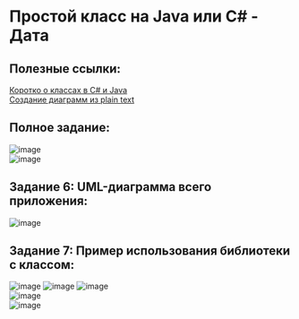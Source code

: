 # Простой класс на Java или C# - Дата
## Полезные ссылки:
[Коротко о классах в C# и Java](https://github.com/VetrovSV/OOP/blob/master/OOP_2.pdf)  
[Создание диаграмм из plain text](https://plantuml.com/ru/)
##
## Полное задание:
![image](https://user-images.githubusercontent.com/91414886/213414153-6642c45d-8c26-496e-a10e-3ce315ac376d.png)  
![image](https://user-images.githubusercontent.com/91414886/213414461-4fe571f4-9b9e-4b96-abcc-1605bb5afa68.png)
##
## Задание 6: UML-диаграмма всего приложения:
![image](https://user-images.githubusercontent.com/91414886/213621676-f4673c12-3189-42e4-94bd-1b937b5e7873.png)
##
## Задание 7: Пример использования библиотеки с классом:
![image](https://user-images.githubusercontent.com/91414886/213618696-e8fe599e-11aa-4b2c-9cd2-3900af110261.png)
![image](https://user-images.githubusercontent.com/91414886/213620116-b77ba270-01be-4dab-bbaa-5d9e71c473fd.png)
![image](https://user-images.githubusercontent.com/91414886/213619276-0dbfac18-9b01-42be-91e1-cbf008819020.png)  
![image](https://user-images.githubusercontent.com/91414886/213619391-a90657dd-8e82-448d-9a48-ed97bfb6bd2f.png)  
![image](https://user-images.githubusercontent.com/91414886/213619918-08c9efa6-c225-468f-9859-f10fe5b9b995.png)
